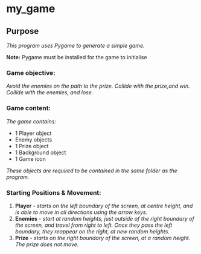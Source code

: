 # my_game

## Purpose
*This program uses Pygame to generate a simple game.*

**Note:** Pygame must be installed for the game to initialise
 
### Game objective:
*Avoid the enemies on the path to the prize. Collide with the prize,and win. Collide with the enemies, and lose.*

### Game content:
*The game contains:*
* 1 Player object
* Enemy objects
* 1 Prize object
* 1 Background object
* 1 Game icon

*These objects are required to be contained in the same folder as the program.*

### Starting Positions & Movement:
1. **Player** - *starts on the left boundary of the screen, at centre height, and is able to move in all directions using the arrow keys.*
2. **Enemies** - *start at random heights, just outside of the right boundary of the screen, and travel from right to left.*
*Once they pass the left boundary, they reappear on the right, at new random heights.*
3. **Prize** - *starts on the right boundary of the screen, at a random height. The prize does not move.*
